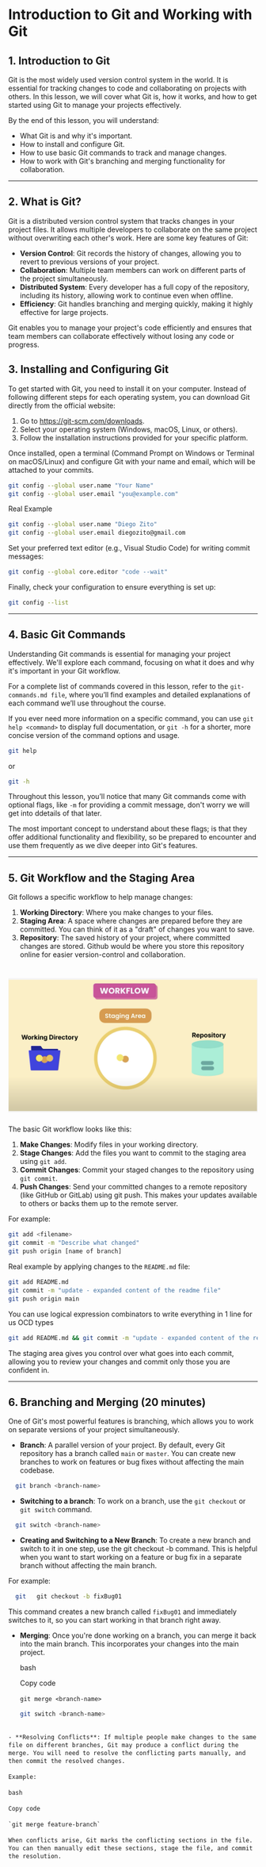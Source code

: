 # Introduction to Git and Working with Git

## **1\. Introduction to Git**

Git is the most widely used version control system in the world. It is essential for tracking changes to code and collaborating on projects with others. In this lesson, we will cover what Git is, how it works, and how to get started using Git to manage your projects effectively.

By the end of this lesson, you will understand:

- What Git is and why it's important.
- How to install and configure Git.
- How to use basic Git commands to track and manage changes.
- How to work with Git's branching and merging functionality for collaboration.

---

## **2\. What is Git?**

Git is a distributed version control system that tracks changes in your project files. It allows multiple developers to collaborate on the same project without overwriting each other's work. Here are some key features of Git:

- **Version Control**: Git records the history of changes, allowing you to revert to previous versions of your project.
- **Collaboration**: Multiple team members can work on different parts of the project simultaneously.
- **Distributed System**: Every developer has a full copy of the repository, including its history, allowing work to continue even when offline.
- **Efficiency**: Git handles branching and merging quickly, making it highly effective for large projects.

Git enables you to manage your project's code efficiently and ensures that team members can collaborate effectively without losing any code or progress.

## **3\. Installing and Configuring Git**

To get started with Git, you need to install it on your computer. Instead of following different steps for each operating system, you can download Git directly from the official website:

1.  Go to <https://git-scm.com/downloads>.
2.  Select your operating system (Windows, macOS, Linux, or others).
3.  Follow the installation instructions provided for your specific platform.

Once installed, open a terminal (Command Prompt on Windows or Terminal on macOS/Linux) and configure Git with your name and email, which will be attached to your commits.

```bash
git config --global user.name "Your Name"
git config --global user.email "you@example.com"
```

Real Example

```bash
git config --global user.name "Diego Zito"
git config --global user.email diegozito@gmail.com
```

Set your preferred text editor (e.g., Visual Studio Code) for writing commit messages:

```bash
git config --global core.editor "code --wait"
```

Finally, check your configuration to ensure everything is set up:

```bash
git config --list
```

---

## **4\. Basic Git Commands**

Understanding Git commands is essential for managing your project effectively. We'll explore each command, focusing on what it does and why it's important in your Git workflow.

For a complete list of commands covered in this lesson, refer to the `git-commands.md file`, where you’ll find examples and detailed explanations of each command we’ll use throughout the course.

If you ever need more information on a specific command, you can use `git help <command>` to display full documentation, or `git -h` for a shorter, more concise version of the command options and usage.

```bash
git help
```

or

```bash
git -h
```

Throughout this lesson, you’ll notice that many Git commands come with optional flags, like `-m` for providing a commit message, don't worry we will get into ddetails of that later.

The most important concept to understand about these flags; is that they offer additional functionality and flexibility, so be prepared to encounter and use them frequently as we dive deeper into Git's features.

---

## **5\. Git Workflow and the Staging Area**

Git follows a specific workflow to help manage changes:

1.  **Working Directory**: Where you make changes to your files.
2.  **Staging Area**: A space where changes are prepared before they are committed. You can think of it as a "draft" of changes you want to save.
3.  **Repository**: The saved history of your project, where committed changes are stored. Github would be where you store this repository online for easier version-control and collaboration.

<h1 align="center">
  <a href="">
    <img src="./assets/imgs/workflow.png" alt="Workflow">
  </a>
</h1>

The basic Git workflow looks like this:

1.  **Make Changes**: Modify files in your working directory.
2.  **Stage Changes**: Add the files you want to commit to the staging area using `git add`.
3.  **Commit Changes**: Commit your staged changes to the repository using `git commit`.
4.  **Push Changes**: Send your committed changes to a remote repository (like GitHub or GitLab) using git push. This makes your updates available to others or backs them up to the remote server.

For example:

```bash
git add <filename>
git commit -m "Describe what changed"
git push origin [name of branch]
```

Real example by applying changes to the `README.md` file:

```bash
git add README.md
git commit -m "update - expanded content of the readme file"
git push origin main
```

You can use logical expression combinators to write everything in 1 line for us OCD types

```bash
git add README.md && git commit -m "update - expanded content of the readme file" && git push origin main
```

The staging area gives you control over what goes into each commit, allowing you to review your changes and commit only those you are confident in.

---

## **6\. Branching and Merging (20 minutes)**

One of Git's most powerful features is branching, which allows you to work on separate versions of your project simultaneously.

- **Branch**: A parallel version of your project. By default, every Git repository has a branch called `main` or `master`. You can create new branches to work on features or bug fixes without affecting the main codebase.

```bash
  git branch <branch-name>
```

- **Switching to a branch**: To work on a branch, use the `git checkout` or `git switch` command.

```bash
  git switch <branch-name>
```

- **Creating and Switching to a New Branch**: To create a new branch and switch to it in one step, use the git checkout -b command. This is helpful when you want to start working on a feature or bug fix in a separate branch without affecting the main branch.

For example:

```bash
  git   git checkout -b fixBug01
```

This command creates a new branch called `fixBug01` and immediately switches to it, so you can start working in that branch right away.

- **Merging**: Once you're done working on a branch, you can merge it back into the main branch. This incorporates your changes into the main project.

  bash

  Copy code

  `git merge <branch-name>`

  ```bash
  git switch <branch-name>
  ```

```

- **Resolving Conflicts**: If multiple people make changes to the same file on different branches, Git may produce a conflict during the merge. You will need to resolve the conflicting parts manually, and then commit the resolved changes.

Example:

bash

Copy code

`git merge feature-branch`

When conflicts arise, Git marks the conflicting sections in the file. You can then manually edit these sections, stage the file, and commit the resolution.
```
